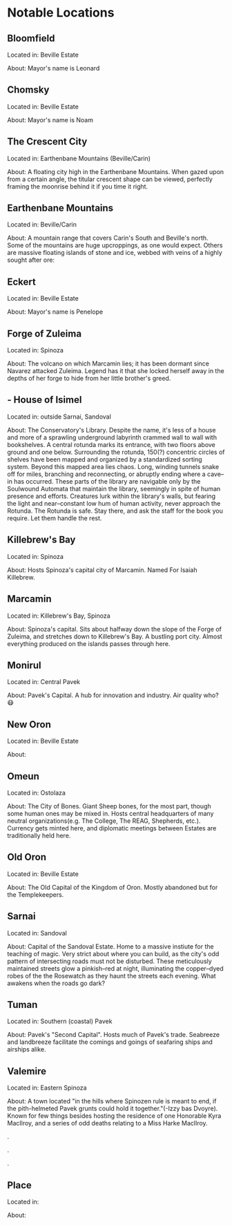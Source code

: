 # Notable Locations

## Bloomfield
Located in: Beville Estate 

About: Mayor's name is Leonard

## Chomsky
Located in: Beville Estate 

About: Mayor's name is Noam

## The Crescent City
Located in: Earthenbane Mountains (Beville/Carin)

About: A floating city high in the Earthenbane Mountains. When gazed upon from a certain angle, the titular crescent shape can be viewed, perfectly framing the moonrise behind it if you time it right.

## Earthenbane Mountains 
Located in: Beville/Carin

About: A mountain range that covers Carin's South and Beville's north. Some of the mountains are huge upcroppings, as one would expect. Others are massive floating islands of stone and ice, webbed with veins of a highly sought after ore: 

## Eckert
Located in: Beville Estate 

About: Mayor's name is Penelope 

## Forge of Zuleima
Located in: Spinoza

About: The volcano on which Marcamin lies; it has been dormant since Navarez attacked Zuleima. Legend has it that she locked herself away in the depths of her forge to hide from her little brother's greed.

## - House of Isimel
Located in: outside Sarnai, Sandoval

About: The Conservatory's Library. Despite the name, it's less of a house and more of a sprawling underground labyrinth crammed wall to wall with bookshelves. A central rotunda marks its entrance, with two floors above ground and one below. Surrounding the rotunda, 150(?) concentric circles of shelves have been mapped and organized by a standardized sorting system. Beyond this mapped area lies chaos. Long, winding tunnels snake off for miles, branching and reconnecting, or abruptly ending where a cave–in has occurred. These parts of the library are navigable only by the Soulwound Automata that maintain the library, seemingly in spite of human presence and efforts.
Creatures lurk within the library's walls, but fearing the light and near–constant low hum of human activity, never approach the Rotunda. The Rotunda is safe. Stay there, and ask the staff for the book you require. Let them handle the rest.

## Killebrew's Bay
Located in: Spinoza

About: Hosts Spinoza's capital city of Marcamin. Named For Isaiah Killebrew.

## Marcamin
Located in: Killebrew's Bay, Spinoza

About: Spinoza's capital. Sits about halfway down the slope of the Forge of Zuleima, and stretches down to Killebrew's Bay. A bustling port city. Almost everything produced on the islands passes through here.

## Monirul
Located in: Central Pavek

About: Pavek's Capital. A hub for innovation and industry. Air quality who? 😷

## New Oron
Located in: Beville Estate 

About: 

## Omeun
Located in: Ostolaza

About: The City of Bones. Giant Sheep bones, for the most part, though some human ones may be mixed in. Hosts central headquarters of many neutral organizations(e.g. The College, The REAG, Shepherds, etc.). Currency gets minted here, and diplomatic meetings between Estates are traditionally held here.

## Old Oron
Located in: Beville Estate 

About: The Old Capital of the Kingdom of Oron. Mostly abandoned but for the Templekeepers.

## Sarnai
Located in: Sandoval

About: Capital of the Sandoval Estate. Home to a massive instiute for the teaching of magic. Very strict about where you can build, as the city's odd pattern of intersecting roads must not be disturbed. These meticulously maintained streets glow a pinkish–red at night, illuminating the copper–dyed robes of the the Rosewatch as they haunt the streets each evening. What awakens when the roads go dark?

## Tuman
Located in: Southern (coastal) Pavek

About: Pavek's "Second Capital". Hosts much of Pavek's trade. Seabreeze and landbreeze facilitate the comings and goings of seafaring ships and airships alike.

## Valemire
Located in: Eastern Spinoza

About: A town located "in the hills where Spinozen rule is meant to end, if the pith-helmeted Pavek grunts could hold it together."(-Izzy bas Dvoyre). Known for few things besides hosting the residence of one Honorable Kyra MacIlroy, and a series of odd deaths relating to a Miss Harke MacIlroy.


.

.

.
## Place
Located in: 

About: 
